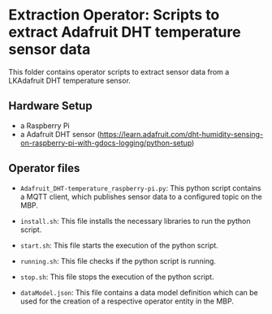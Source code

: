 # Extraction Operator: Scripts to extract Adafruit DHT temperature sensor data

This folder contains operator scripts to extract sensor data from a LKAdafruit DHT temperature sensor. 

## Hardware Setup 

 - a Raspberry Pi
 - a Adafruit DHT sensor (https://learn.adafruit.com/dht-humidity-sensing-on-raspberry-pi-with-gdocs-logging/python-setup) 

## Operator files 

 - `Adafruit_DHT-temperature_raspberry-pi.py`: This python script contains a MQTT client, which publishes sensor data to a configured topic on the MBP.
 
 - `install.sh`: This file installs the necessary libraries to run the python script.
 
 - `start.sh`: This file starts the execution of the python script.
 
 - `running.sh`: This file checks if the python script is running.
  
 - `stop.sh`: This file stops the execution of the python script.
 
 - `dataModel.json`: This file contains a data model definition which can be used for the creation of a respective operator entity in the MBP.